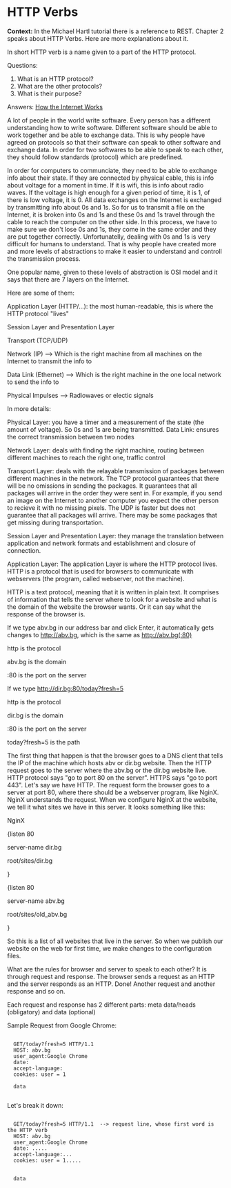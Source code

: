 # HTTP Verbs

**Context:** In the Michael Hartl tutorial there is a reference to REST. Chapter 2 speaks about HTTP Verbs. Here are more explanations about it.  

In short HTTP verb is a name given to a part of the HTTP protocol. 

Questions: 
  1. What is an HTTP protocol? 
  2. What are the other protocols? 
  3. What is their purpose?
  
 Answers: [How the Internet Works](https://github.com/galiakraicheva/Django-Girls-Rails-Girls-Continuation-Materials/blob/master/how_does_the_internet_work.md)
 
 A lot of people in the world write software. Every person has a different understanding how to write software. Different software should be able to work together and be able to exchange data. This is why people have agreed on protocols so that their software can speak to other software and exchange data. In order for two softwares to be able to speak to each other, they should follow standards (protocol) which are predefined.  
 
 In order for computers to communciate, they need to be able to exchange info about their state. If they are connected by physical cable, this is info about voltage for a moment in time. If it is wifi, this is info about radio waves. If the voltage is high enough for a given period of time, it is 1, of there is low voltage, it is 0. All data exchanges on the Internet is exchanged by transmitting info about 0s and 1s. So for us to transmit a file on the Internet, it is broken into 0s and 1s and these 0s and 1s travel through the cable to reach the computer on the other side. In this process, we have to make sure we don't lose 0s and 1s, they come in the same order and they are put together correctly. Unfortunatelly, dealing with 0s and 1s is very difficult for humans to understand. That is why people have created more and more levels of abstractions to make it easier to understand and controll the transmission process. 
 
 One popular name, given to these levels of abstraction is OSI model and it says that there are 7 layers on the Internet. 
 
 Here are some of them: 
 
 Application Layer (HTTP/...): the most human-readable, this is where the HTTP protocol "lives"
 
 Session Layer and Presentation Layer
 
 Transport (TCP/UDP)
 
 Network (IP) --> Which is the right machine from all machines on the Internet to transmit the info to
 
 Data Link (Ethernet) --> Which is the right machine in the one local network to send the info to
 
 Physical Impulses --> Radiowaves or electic signals
 
 
 In more details: 
 
 Physical Layer: you have a timer and a measurement of the state (the amount of voltage). So 0s and 1s are being transmitted. 
 Data Link: ensures the correct transmission between two nodes
 
 Network Layer: deals with finding the right machine, routing between different machines to reach the right one, traffic control
 
 Transport Layer: deals with the relayable transmission of packages between different machines in the network. The TCP protocol guarantees that there will be no omissions in sending the packages. It guarantees that all packages will arrive in the order they were sent in. For example, if you send an image on the Internet to another computer you expect the other person to recieve it with no missing pixels. The UDP is faster but does not guarantee that all packages will arrive. There may be some packages that get missing during transportation.
 
 Session Layer and Presentation Layer: they manage the translation between application and network formats and establishment and closure of connection.
 
 Application Layer: The application Layer is where the HTTP protocol lives. HTTP is a protocol that is used for browsers to communicate with webservers (the program, called webserver, not the machine). 
 
 
 HTTP is a text protocol, meaning that it is written in plain text. It comprises of information that tells the server where to look for a website and what is the domain of the website the browser wants. Or it can say what the response of the browser is. 
 
 If we type abv.bg in our address bar and click Enter, it automatically gets changes to http://abv.bg, which is the same as http://abv.bg(:80)
 
 http is the protocol
 
 abv.bg is the domain
 
 :80 is the port on the server
 
 
 If we type http://dir.bg:80/today?fresh=5
 
 http is the protocol
 
 dir.bg is the domain
 
 :80 is the port on the server
 
 today?fresh=5 is the path
 
 The first thing that happen is that the browser goes to a DNS client that tells the IP of the machine which hosts abv or dir.bg website. Then the HTTP request goes to the server where the abv.bg or the dir.bg website live. HTTP protocol says "go to port 80 on the server". HTTPS says "go to port 443". Let's say we have HTTP. The request form the browser goes to a server at port 80, where there should be a webserver program, like NginX. NginX understands the request. When we configure NginX at the website, we tell it what sites we have in this server. It looks something like this: 
 
 NginX
 
 {listen 80
 
  server-name dir.bg
  
  root/sites/dir.bg
  
  }
  
  
  {listen 80
  
  server-name abv.bg
  
  root/sites/old_abv.bg
  
  }
  
  So this is a list of all websites that live in the server. So when we publish our website on the web for first time, we make changes to the configuration files. 
  
  What are the rules for browser and server to speak to each other? It is through request and response. The browser sends a request as an HTTP and the server responds as an HTTP. Done! Another request and another response and so on. 
  
  Each request and response has 2 different parts: meta data/heads (obligatory) and data (optional)
  
  Sample Request from Google Chrome: 
  
  <pre><code>
  GET/today?fresh=5 HTTP/1.1
  HOST: abv.bg
  user_agent:Google Chrome
  date: 
  accept-language:
  cookies: user = 1
  
  data
  </code></pre>
  
  Let's break it down:
  <pre><code>
  GET/today?fresh=5 HTTP/1.1  --> request line, whose first word is the HTTP verb
  HOST: abv.bg
  user_agent:Google Chrome
  date: .....
  accept-language:...
  cookies: user = 1.....
  
  
  data
  </code></pre>
  
